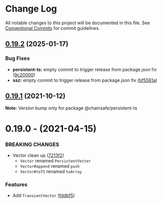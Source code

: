 # Change Log

All notable changes to this project will be documented in this file.
See [Conventional Commits](https://conventionalcommits.org) for commit guidelines.

## [0.19.2](https://github.com/chainsafe/ssz/compare/persistent-ts-v0.19.1...persistent-ts-v0.19.2) (2025-01-17)


### Bug Fixes

* **persistent-ts:** empty commit to trigger release from package.json fix ([9c20000](https://github.com/chainsafe/ssz/commit/9c20000abf9e4f2ed005682f32d09ccc3bed4be8))
* **ssz:** empty commit to trigger release from package.json fix ([bf5581a](https://github.com/chainsafe/ssz/commit/bf5581a45ac7c7a8c3d649344162d234764c6305))

## [0.19.1](https://github.com/cronokirby/persistent-ts/compare/@chainsafe/persistent-ts@0.19.0...@chainsafe/persistent-ts@0.19.1) (2021-10-12)

**Note:** Version bump only for package @chainsafe/persistent-ts





# 0.19.0 - (2021-04-15)

### BREAKING CHANGES

- Vector clean up  ([7213f2](https://github.com/chainsafe/persistent-ts/commit/7213f2))
  - `Vector` renamed `PersistentVector`
  - `Vector#append` renamed `push`
  - `Vector#toTS` renamed `toArray`

### Features

- Add `TransientVector` ([fddbf5](https://github.com/chainsafe/persistent-ts/commit/fddbf5))
